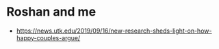 # Roshan and me

* https://news.utk.edu/2019/09/16/new-research-sheds-light-on-how-happy-couples-argue/
